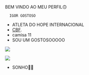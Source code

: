 BEM VINDO AO MEU PERFIL🙃
      
      IGOR GOSTOSO

- ATLETA DO HOPE INTERNACIONAL
- [CBF](https://bid.cbf.com.br/).
- camisa 11
- SOU UM GOSTOSOOOOO


![](https://media1.tenor.com/m/WDN0JTXq83EAAAAd/lucas-paquet%C3%A1-paqueta.gif)

![](https://media1.tenor.com/m/aCKXmqtfr9AAAAAd/neymar-mavie.gif)

- SONHO☝🏾
